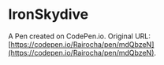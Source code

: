 # IronSkydive

A Pen created on CodePen.io. Original URL: [https://codepen.io/Rairocha/pen/mdQbzeN](https://codepen.io/Rairocha/pen/mdQbzeN).

